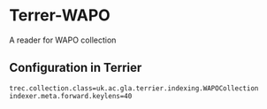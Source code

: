 # Terrer-WAPO

A reader for WAPO collection


## Configuration in Terrier

	trec.collection.class=uk.ac.gla.terrier.indexing.WAPOCollection
	indexer.meta.forward.keylens=40

